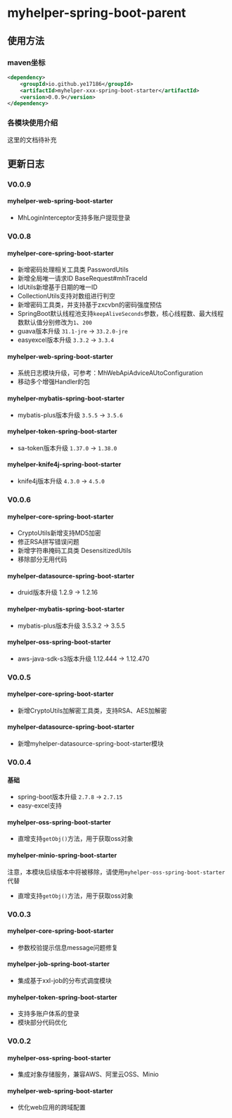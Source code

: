 # myhelper-spring-boot-parent
## 使用方法
### maven坐标
```xml
<dependency>
    <groupId>io.github.ye17186</groupId>
    <artifactId>myhelper-xxx-spring-boot-starter</artifactId>
    <version>0.0.9</version>
</dependency>
```

### 各模块使用介绍
这里的文档待补充

## 更新日志
### V0.0.9
#### myhelper-web-spring-boot-starter
- MhLoginInterceptor支持多账户提现登录

### V0.0.8
#### myhelper-core-spring-boot-starter
- 新增密码处理相关工具类 PasswordUtils
- 新增全局唯一请求ID BaseRequest#mhTraceId
- IdUtils新增基于日期的唯一ID
- CollectionUtils支持对数组进行判空
- 新增密码工具类，并支持基于zxcvbn的密码强度预估
- SpringBoot默认线程池支持`keepAliveSeconds`参数，核心线程数、最大线程数默认值分别修改为`1`、`200`
- guava版本升级 `31.1-jre` -> `33.2.0-jre`
- easyexcel版本升级 `3.3.2` -> `3.3.4`
#### myhelper-web-spring-boot-starter
- 系统日志模块升级，可参考：MhWebApiAdviceAUtoConfiguration
- 移动多个增强Handler的包
#### myhelper-mybatis-spring-boot-starter
- mybatis-plus版本升级 `3.5.5` -> `3.5.6`
#### myhelper-token-spring-boot-starter
- sa-token版本升级 `1.37.0` -> `1.38.0`
#### myhelper-knife4j-spring-boot-starter
- knife4j版本升级 `4.3.0` -> `4.5.0`

### V0.0.6
#### myhelper-core-spring-boot-starter
- CryptoUtils新增支持MD5加密
- 修正RSA拼写错误问题
- 新增字符串掩码工具类 DesensitizedUtils
- 移除部分无用代码
#### myhelper-datasource-spring-boot-starter
- druid版本升级 1.2.9 -> 1.2.16
#### myhelper-mybatis-spring-boot-starter
- mybatis-plus版本升级 3.5.3.2 -> 3.5.5
#### myhelper-oss-spring-boot-starter
- aws-java-sdk-s3版本升级 1.12.444 -> 1.12.470

### V0.0.5
#### myhelper-core-spring-boot-starter
- 新增CryptoUtils加解密工具类，支持RSA、AES加解密
#### myhelper-datasource-spring-boot-starter
- 新增myhelper-datasource-spring-boot-starter模块

### V0.0.4
#### 基础
- spring-boot版本升级 `2.7.8` -> `2.7.15`
- easy-excel支持

#### myhelper-oss-spring-boot-starter
- 直增支持`getObj()`方法，用于获取oss对象

#### myhelper-minio-spring-boot-starter
注意，本模块后续版本中将被移除，请使用`myhelper-oss-spring-boot-starter`代替
- 直增支持`getObj()`方法，用于获取oss对象

### V0.0.3
#### myhelper-core-spring-boot-starter
- 参数校验提示信息message问题修复

#### myhelper-job-spring-boot-starter
- 集成基于xxl-job的分布式调度模块

#### myhelper-token-spring-boot-starter
- 支持多账户体系的登录
- 模块部分代码优化

### V0.0.2 
#### myhelper-oss-spring-boot-starter
- 集成对象存储服务，兼容AWS、阿里云OSS、Minio

#### myhelper-web-spring-boot-starter
- 优化web应用的跨域配置
